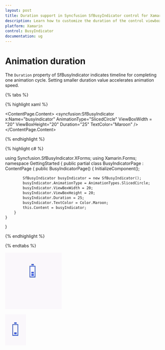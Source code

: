 ```yaml
---
layout: post
title: Duration support in Syncfusion SfBusyIndicator control for Xamarin.Forms
description: Learn how to customize the duration of the control viewbox
platform: Xamarin
control: BusyIndicator
documentation: ug
---
```

# Animation duration

The `Duration` property of SfBusyIndicator indicates timeline for completing one animation cycle. Setting smaller duration value accelerates animation speed.

{% tabs %}

{% highlight xaml %}

<?xml version="1.0" encoding="utf-8"?>
<ContentPage xmlns="http://xamarin.com/schemas/2014/forms" xmlns:x="http://schemas.microsoft.com/winfx/2009/xaml" xmlns:local="clr-namespace:GettingStarted" 
	xmlns:syncfusion="clr-namespace:Syncfusion.SfBusyIndicator.XForms;assembly=Syncfusion.SfBusyIndicator.XForms"
	x:Class="GettingStarted.BusyIndicatorPage">
<ContentPage.Content>
 <syncfusion:SfBusyIndicator x:Name="busyindicator" AnimationType="SlicedCircle"  ViewBoxWidth = "20" ViewBoxHeight="20" Duration="25" TextColor="Maroon" />	
</ContentPage.Content>
</ContentPage>
	
{% endhighlight %}

{% highlight c# %}

using Syncfusion.SfBusyIndicator.XForms;
using Xamarin.Forms;
namespace GettingStarted
{
	public partial class BusyIndicatorPage : ContentPage
	{
		public BusyIndicatorPage()
		{
			InitializeComponent();

			SfBusyIndicator busyIndicator = new SfBusyIndicator();
			busyIndicator.AnimationType = AnimationTypes.SlicedCircle;
			busyIndicator.ViewBoxWidth = 20;
			busyIndicator.ViewBoxHeight = 20;
			busyIndicator.Duration = 25;
			busyIndicator.TextColor = Color.Maroon;
			this.Content = busyIndicator;
		}
	}
}
    
{% endhighlight %}

{% endtabs %}

![](hostingsfbusyindicator_images/Maximum.gif)




![](hostingsfbusyindicator_images/Minimum.gif)




